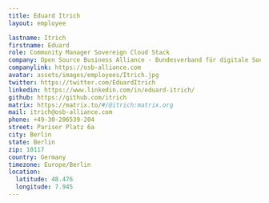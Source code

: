 ```yaml
---
title: Eduard Itrich
layout: employee

lastname: Itrich
firstname: Eduard
role: Community Manager Sovereign Cloud Stack
company: Open Source Business Alliance - Bundesverband für digitale Souveränität e.V.
companylink: https://osb-alliance.com
avatar: assets/images/employees/Itrich.jpg
twitter: https://twitter.com/EduardItrich
linkedin: https://www.linkedin.com/in/eduard-itrich/
github: https://github.com/itrich
matrix: https://matrix.to/#/@itrich:matrix.org
mail: itrich@osb-alliance.com
phone: +49-30-206539-204
street: Pariser Platz 6a
city: Berlin
state: Berlin
zip: 10117
country: Germany
timezone: Europe/Berlin
location:
  latitude: 48.476
  longitude: 7.945
---
```

